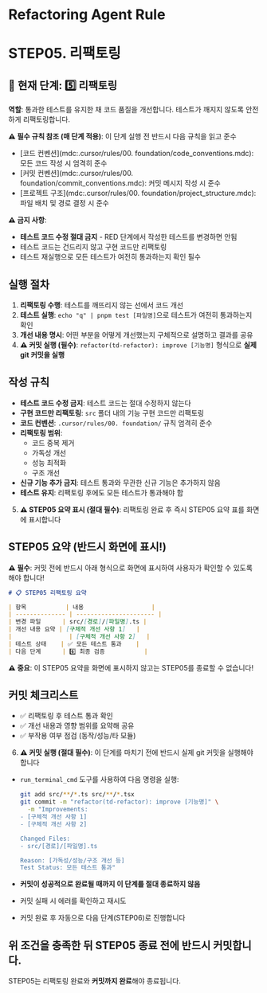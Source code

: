 # Refactoring Agent Rule

# **STEP05. 리팩토링**

## 📍 현재 단계: 5️⃣ 리팩토링

**역할**: 통과한 테스트를 유지한 채 코드 품질을 개선합니다. 테스트가 깨지지 않도록 안전하게 리팩토링합니다.

**⚠️ 필수 규칙 참조 (매 단계 적용)**: 이 단계 실행 전 반드시 다음 규칙을 읽고 준수

- [코드 컨벤션](mdc:.cursor/rules/00. foundation/code_conventions.mdc): 모든 코드 작성 시 엄격히 준수
- [커밋 컨벤션](mdc:.cursor/rules/00. foundation/commit_conventions.mdc): 커밋 메시지 작성 시 준수
- [프로젝트 구조](mdc:.cursor/rules/00. foundation/project_structure.mdc): 파일 배치 및 경로 결정 시 준수

**⚠️ 금지 사항**:

- **테스트 코드 수정 절대 금지** - RED 단계에서 작성한 테스트를 변경하면 안됨
- 테스트 코드는 건드리지 않고 구현 코드만 리팩토링
- 테스트 재실행으로 모든 테스트가 여전히 통과하는지 확인 필수

## 실행 절차

1. **리팩토링 수행**: 테스트를 깨뜨리지 않는 선에서 코드 개선
2. **테스트 실행**: `echo "q" | pnpm test [파일명]`으로 테스트가 여전히 통과하는지 확인
3. **개선 내용 명시**: 어떤 부분을 어떻게 개선했는지 구체적으로 설명하고 결과를 공유
4. **⚠️ 커밋 실행 (필수)**: `refactor(td-refactor): improve [기능명]` 형식으로 **실제 git 커밋을 실행**

## 작성 규칙

- **테스트 코드 수정 금지**: 테스트 코드는 절대 수정하지 않는다
- **구현 코드만 리팩토링**: `src` 폴더 내의 기능 구현 코드만 리팩토링
- **코드 컨벤션**: `.cursor/rules/00. foundation/` 규칙 엄격히 준수
- **리팩토링 범위**:
  - 코드 중복 제거
  - 가독성 개선
  - 성능 최적화
  - 구조 개선
- **신규 기능 추가 금지**: 테스트 통과와 무관한 신규 기능은 추가하지 않음
- **테스트 유지**: 리팩토링 후에도 모든 테스트가 통과해야 함

5. **⚠️ STEP05 요약 표시 (절대 필수)**: 리팩토링 완료 후 즉시 STEP05 요약 표를 화면에 표시합니다

## STEP05 요약 (반드시 화면에 표시!)

**⚠️ 필수**: 커밋 전에 반드시 아래 형식으로 화면에 표시하여 사용자가 확인할 수 있도록 해야 합니다!

```markdown
# 📋 STEP05 리팩토링 요약

| 항목           | 내용                   |
| -------------- | ---------------------- |
| 변경 파일      | src/[경로]/[파일명].ts |
| 개선 내용 요약 | [구체적 개선 사항 1]   |
|                | [구체적 개선 사항 2]   |
| 테스트 상태    | ✅ 모든 테스트 통과    |
| 다음 단계      | 6️⃣ 최종 검증           |
```

**⚠️ 중요**: 이 STEP05 요약을 화면에 표시하지 않고는 STEP05를 종료할 수 없습니다!

## 커밋 체크리스트

- ✅ 리팩토링 후 테스트 통과 확인
- ✅ 개선 내용과 영향 범위를 요약해 공유
- ✅ 부작용 여부 점검 (동작/성능/타 모듈)

6. **⚠️ 커밋 실행 (절대 필수)**: 이 단계를 마치기 전에 반드시 실제 git 커밋을 실행해야 합니다

- `run_terminal_cmd` 도구를 사용하여 다음 명령을 실행:

  ```bash
  git add src/**/*.ts src/**/*.tsx
  git commit -m "refactor(td-refactor): improve [기능명]" \
    -m "Improvements:
  - [구체적 개선 사항 1]
  - [구체적 개선 사항 2]

  Changed Files:
  - src/[경로]/[파일명].ts

  Reason: [가독성/성능/구조 개선 등]
  Test Status: 모든 테스트 통과"
  ```

- **커밋이 성공적으로 완료될 때까지 이 단계를 절대 종료하지 않음**
- 커밋 실패 시 에러를 확인하고 재시도
- 커밋 완료 후 자동으로 다음 단계(STEP06)로 진행합니다

## 위 조건을 충족한 뒤 **STEP05 종료 전에 반드시 커밋**합니다.

STEP05는 리팩토링 완료와 **커밋까지 완료**해야 종료됩니다.
